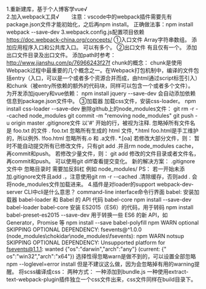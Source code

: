 1.重新建库，基于个人博客学vue√  
2.加入webpack工具√　　
注意：vscode中的webpack插件需要先有package.json文件才能初始化，之后再npm install。
正确做法事：npm install webpack --save-dev
3.webpack.config.js配置项目依赖
https://doc.webpack-china.org/concepts/
①入口文件
Array<string>字符串数组。
添加应用程序入口和公共库入口。
可以有多个。
②出口文件
有且仅有一个。
添加出口文件目录及出口文件。
添加path时参考：http://www.jianshu.com/p/76966243f27f
chunk的概念：
chunk是使用Webpack过程中最重要的几个概念之一。在Webpack打包机制中，编译的文件包括entry（入口，可以是一个或者多个资源合并而成，由html通过script标签引入）和chunk（被entry所依赖的额外的代码块，同样可以包含一个或者多个文件）。
为开发添加jquery和vue依赖：
npm install jquery --save-dev
会自动添加依赖信息到package.json文件中。
③加载器
加载css文件，安装css-loader。
npm install css-loader --save-dev
删除github上的node_modules文件：
git rm -r --cached node_modules
git commit -m "removing node_modules"
git push -u origin master
.gitignore文件
以'#' 开始的行，被视为注释.
忽略掉所有文件名是 foo.txt 的文件
. foo.txt
忽略所有生成的 html 文件, *.html
foo.html是手工维护的，所以例外. !foo.html
忽略所有.o 和 .a文件. *.[oa] 
若修改大部分文件，则：
暂时不能自动提交所有已修改文件，只有git add .并且rm node_modules cache，再commit和push。
若修改少量文件，则：
git add 修改的文件目录或者文件名，再commit和push。
可以使用git diff查看提交变化。 
新的解决方案： .gitignore 文件中 忽略目录时 需要加反斜杠 例如 node_modules/
PS： 若一开始未添加.gitignore文件且add .，注意使用git rm -r --cached .清除缓存，否则add . 会将node_modules文件加载进来。
4.插件是对loader的support
webpack-dev-server CLI中cli是什么意思？
command-line interface命令行界面
babel:
安装加载器 babel-loader 和 Babel 的 API 代码 babel-core
npm install --save-dev babel-loader babel-core
安装 ES2015（ES6）的代码，用于转码
npm install babel-preset-es2015 --save-dev
用于转换一些 ES6 的新 API，如 Generator，Promise 等
npm install --save babel-polyfill
npm WARN optional SKIPPING OPTIONAL DEPENDENCY: fsevents@^1.0.0 (node_modules\chokidar\node_modules\fsevents):
npm WARN notsup SKIPPING OPTIONAL DEPENDENCY: Unsupported platform for fsevents@1.1.1: wanted {"os":"darwin","arch":"any"} (current: {"
os":"win32","arch":"x64"})
选择性得忽略warn是做不到的，可以设置全部忽略npm --loglevel=error install 但是不建议这么做，因为会忽略掉有用的warning提醒。
将scss编译成css：
两种方式：
一种添加到bundle.js
一种使用extract-text-webpack-plugin插件独立一个css文件出来，css文件同样在build目录下。
